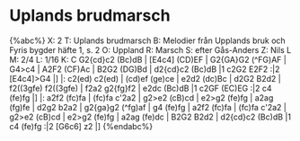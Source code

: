 # Uplands brudmarsch

{%abc%}
X: 2
T: Uplands brudmarsch
B: Melodier från Upplands bruk och Fyris bygder häfte 1, s. 2
O: Uppland
R: Marsch
S: efter Gås-Anders
Z: Nils L
M: 2/4
L: 1/16
K: C
G2{cd}c2 (Bc)dB | [E4c4] (CD)EF | G2{GA}G2 (^FG)AF | G4>c4 |
A2F2 (CF)Ac | B2G2 (DG)Bd | d2{cd}c2 (Bc)dB |1 c2G2 E2F2 :|2 [E4c4]>G4 |]
|: c2(ed) c2(ed) | (cd)ef (ge)ce | e2d2 (dc)Bc | d2G2 B2d2 | 
   f2((3gfe) f2((3gfe) | f2a2 g2{fg}f2 | e2dc (Bc)dB |1 c2GF (EC)EG :|2 c4 (fe)fg |]
|: a2f2 (fc)fa | (fc)fa c'2a2 | g2>e2 (cB)cd | e2>g2 (fe)fg |
   a2ag (fg)fe | d2g2 b2a2 | g2{ga}g2 (^fg)af | g4 (fe)fg | 
   a2f2 (fc)fa | (fc)fa c'2a2 | g2>e2 (cB)cd | e2>g2 (fe)fg | 
   a2ag (fe)dc | B2G2 B2d2 | d2{cd}c2 (Bc)dB |1 c4 (fe)fg :|2 [G6c6] z2 |]
{%endabc%}

